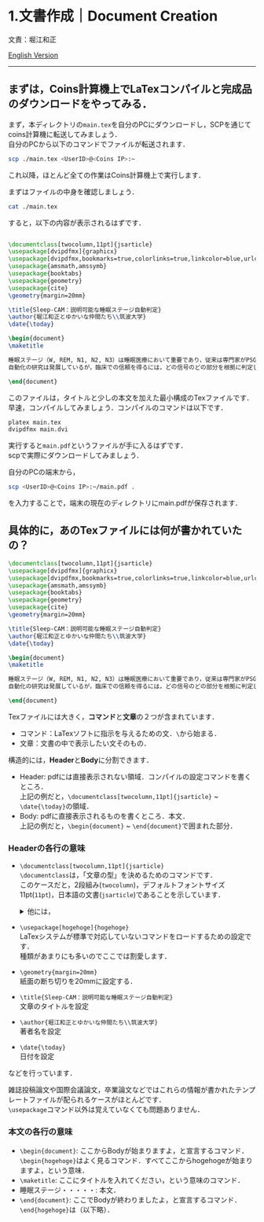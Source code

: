 # 1.文書作成｜Document Creation
文責：堀江和正

[English Version](README_en.md)

---

## まずは，Coins計算機上でLaTexコンパイルと完成品のダウンロードをやってみる．

まず，本ディレクトリの`main.tex`を自分のPCにダウンロードし，SCPを通じてcoins計算機に転送してみましょう．  
自分のPCから以下のコマンドでファイルが転送されます．

```Bash
scp ./main.tex <UserID>@<Coins IP>:~
```

これ以降，ほとんど全ての作業はCoins計算機上で実行します．

まずはファイルの中身を確認しましょう．

```Bash
cat ./main.tex
```

すると，以下の内容が表示されるはずです．

```LaTex

\documentclass[twocolumn,11pt]{jsarticle}
\usepackage[dvipdfmx]{graphicx}
\usepackage[dvipdfmx,bookmarks=true,colorlinks=true,linkcolor=blue,urlcolor=blue,citecolor=blue]{hyperref}
\usepackage{amsmath,amssymb}
\usepackage{booktabs}
\usepackage{geometry}
\usepackage{cite}
\geometry{margin=20mm}

\title{Sleep-CAM：説明可能な睡眠ステージ自動判定}
\author{堀江和正とゆかいな仲間たち\\筑波大学}
\date{\today}

\begin{document}
\maketitle

睡眠ステージ（W, REM, N1, N2, N3）は睡眠医療において重要であり，従来は専門家がPSG（EEG/EOG/EMG）から特徴波を同定して目視判定する。
自動化の研究は発展しているが，臨床での信頼を得るには，どの信号のどの部分を根拠に判定したかを提示できる説明可能性が鍵である。

\end{document}

```

このファイルは，タイトルと少しの本文を加えた最小構成のTexファイルです．  
早速，コンパイルしてみましょう．コンパイルのコマンドは以下です．

```Bash
platex main.tex
dvipdfmx main.dvi
```

実行すると`main.pdf`というファイルが手に入るはずです．  
scpで実際にダウンロードしてみましょう．

自分のPCの端末から，

```Bash
scp <UserID>@<Coins IP>:~/main.pdf . 
```

を入力することで，端末の現在のディレクトリにmain.pdfが保存されます．

## 具体的に，あのTexファイルには何が書かれていたの？

``` LaTex
\documentclass[twocolumn,11pt]{jsarticle}
\usepackage[dvipdfmx]{graphicx}
\usepackage[dvipdfmx,bookmarks=true,colorlinks=true,linkcolor=blue,urlcolor=blue,citecolor=blue]{hyperref}
\usepackage{amsmath,amssymb}
\usepackage{booktabs}
\usepackage{geometry}
\usepackage{cite}
\geometry{margin=20mm}

\title{Sleep-CAM：説明可能な睡眠ステージ自動判定}
\author{堀江和正とゆかいな仲間たち\\筑波大学}
\date{\today}

\begin{document}
\maketitle

睡眠ステージ（W, REM, N1, N2, N3）は睡眠医療において重要であり，従来は専門家がPSG（EEG/EOG/EMG）から特徴波を同定して目視判定する。
自動化の研究は発展しているが，臨床での信頼を得るには，どの信号のどの部分を根拠に判定したかを提示できる説明可能性が鍵である。

\end{document}

```

Texファイルには大きく，**コマンド**と**文章**の２つが含まれています．
- コマンド：LaTexソフトに指示を与えるための文．`\`から始まる．
- 文章：文書の中で表示したい文そのもの．

構造的には，**Header**と**Body**に分割できます．

- Header: pdfには直接表示されない領域．コンパイルの設定コマンドを書くところ．  
  上記の例だと，`\documentclass[twocolumn,11pt]{jsarticle}` ~ `\date{\today}`の領域．
- Body: pdfに直接表示されるものを書くところ．本文．  
  上記の例だと，`\begin{document}` ~ `\end{document}`で囲まれた部分．


### Headerの各行の意味

- `\documentclass[twocolumn,11pt]{jsarticle}`  
  `\documentclass`は，「文章の型」を決めるためのコマンドです．  
  このケースだと，2段組み(`twocolumn`)，デフォルトフォントサイズ11pt(`11pt`)，日本語の文書(`jsarticle`)であることを示しています．
  <details><summary>他には，</summary>
    
  **英文**  
  | クラス名 | 用途・特徴 | 備考 |
  |-----------|-------------|------|
  | `article` | 一般的な論文・短いレポート・技術文書 | 最も汎用的。セクション単位の構造（chapterなし） |
  | `report` | 長めのレポートや卒論・修論など | `chapter`単位が使える。`article`の上位版 |
  | `book` | 書籍・長大な文書 | 章・節構造＋目次・索引などに対応 |
  | `letter` | 手紙・書簡 | アドレスや署名などの専用環境あり |
  
  **和文**
  | クラス名 | 用途・特徴 | 備考 |
  |-----------|-------------|------|
  | `jsarticle` | 一般的な日本語論文・レポート | upLaTeX/pLaTeX対応 |
  | `jsreport` | 長いレポート・卒論・修論向け | `chapter`が使用可能 |
  | `jsbook` | 書籍向け | |
   
  **レイアウト関連**
  | オプション | 意味・説明 | 備考 |
  |-------------|-------------|------|
  | `onecolumn` | 1段組（デフォルト） | |
  | `twocolumn` | 2段組にする | 学会論文形式でよく使用 |
  | `oneside` | 片面印刷用（デフォルト） | |
  | `twoside` | 両面印刷用 | 書籍など |
  | `openright` | 章を右ページから開始 | `book`で使用 |
  | `openany` | 章を任意のページから開始 | |

  **紙サイズ**
  | オプション | 内容 | 備考 |
  |-------------|--------|------|
  | `a4paper` | A4サイズ | 日本・欧州標準 |
  | `b5paper` | B5サイズ | 日本の論文誌で多い |
  | `letterpaper` | USレターサイズ | 米国標準 |
  | `landscape` | 横向き | |
  | `portrait` | 縦向き（デフォルト） | |

  などがあります．
  </details>
- `\usepackage[hogehoge]{hogehoge}`  
  LaTexシステムが標準で対応していないコマンドをロードするための設定です．  
  種類があまりにも多いのでここでは割愛します．
  
- `\geometry{margin=20mm}`  
  紙面の断ち切りを20mmに設定する．

- `\title{Sleep-CAM：説明可能な睡眠ステージ自動判定}`  
  文章のタイトルを設定
- `\author{堀江和正とゆかいな仲間たち\\筑波大学}`  
  著者名を設定
- `\date{\today}`  
  日付を設定

などを行っています．

雑誌投稿論文や国際会議論文，卒業論文などではこれらの情報が書かれたテンプレートファイルが配られるケースがほとんどです．  
`\usepackage`コマンド以外は覚えていなくても問題ありません．


### 本文の各行の意味

- `\begin{document}`: ここからBodyが始まりますよ，と宣言するコマンド．  
  `\begin{hogehoge}`はよく見るコマンド．すべてここからhogehogeが始まりますよ，という意味．
- `\maketitle`: ここにタイトルを入れてください，という意味のコマンド．
- 睡眠ステージ・・・・・: 本文．
- `\end{document}`: ここでBodyが終わりましたよ，と宣言するコマンド．  
  `\end{hogehoge}`は（以下略）．

